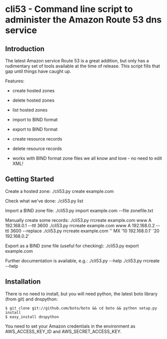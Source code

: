 cli53 - Command line script to administer the Amazon Route 53 dns service
=========================================================================

Introduction
------------
The latest Amazon service Route 53 is a great addition, but only has a rudimentary set of tools
available at the time of release. This script fills that gap until things have caught up.

Features:
- create hosted zones

- delete hosted zones

- list hosted zones

- import to BIND format

- export to BIND format

- create resource records

- delete resource records

- works with BIND format zone files we all know and love - no need to edit
  <ChangeResourceRecordSetsRequest> XML!

Getting Started
---------------

Create a hosted zone:
    ./cli53.py create example.com

Check what we've done:
    ./cli53.py list

Import a BIND zone file:
    ./cli53.py import example.com --file zonefile.txt

Manually create some records:
    ./cli53.py rrcreate example.com www A 192.168.0.1 --ttl 3600
    ./cli53.py rrcreate example.com www A 192.168.0.2 --ttl 3600 --replace
    ./cli53.py rrcreate example.com '' MX '10 192.168.0.1' '20 192.168.0.2'

Export as a BIND zone file (useful for checking):
    ./cli53.py export example.com

Further documentation is available, e.g.:
    ./cli53.py --help
    ./cli53.py rrcreate --help

Installation
------------
There is no need to install, but you will need python, the latest boto library (from git) and dnspython:

    $ git clone git://github.com/boto/boto && cd boto && python setup.py install
    $ easy_install dnspython

You need to set your Amazon credentials in the environment as AWS_ACCESS_KEY_ID
and AWS_SECRET_ACCESS_KEY.
